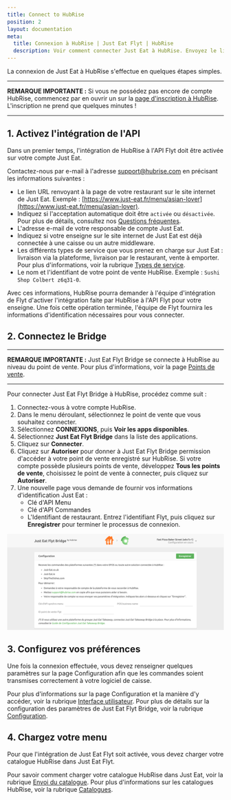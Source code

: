 ```yaml
---
title: Connect to HubRise
position: 2
layout: documentation
meta:
  title: Connexion à HubRise | Just Eat Flyt | HubRise
  description: Voir comment connecter Just Eat à HubRise. Envoyez le lien de votre page Just Eat à HubRise et suivez les quelques étapes pour vous connecter.
---
```


La connexion de Just Eat à HubRise s'effectue en quelques étapes simples.

---

**REMARQUE IMPORTANTE :** Si vous ne possédez pas encore de compte HubRise, commencez par en ouvrir un sur la [page d'inscription à HubRise](https://manager.hubrise.com/signup?locale=fr-FR). L'inscription ne prend que quelques minutes !

---

## 1. Activez l'intégration de l'API

Dans un premier temps, l'intégration de HubRise à l'API Flyt doit être activée sur votre compte Just Eat.

Contactez-nous par e-mail à l'adresse [support@hubrise.com](mailto:support@hubrise.com) en précisant les informations suivantes :

- Le lien URL renvoyant à la page de votre restaurant sur le site internet de Just Eat. Exemple : [https://www.just-eat.fr/menu/asian-lover](https://www.just-eat.fr/menu/asian-lover).
- Indiquez si l'acceptation automatique doit être `activée` ou `désactivée`. Pour plus de détails, consultez nos [Questions fréquentes](/apps/just-eat-flyt/questions-frequentes/auto-accept).
- L'adresse e-mail de votre responsable de compte Just Eat.
- Indiquez si votre enseigne sur le site internet de Just Eat est déjà connectée à une caisse ou un autre middleware.
- Les différents types de service que vous prenez en charge sur Just Eat : livraison via la plateforme, livraison par le restaurant, vente à emporter. Pour plus d'informations, voir la rubrique [Types de service](/apps/just-eat-flyt/terminologie#types-de-service).
- Le nom et l'identifiant de votre point de vente HubRise. Exemple : `Sushi Shop Colbert z6q31-0`.

Avec ces informations, HubRise pourra demander à l'équipe d'intégration de Flyt d'activer l'intégration faite par HubRise à l'API Flyt pour votre enseigne. Une fois cette opération terminée, l'équipe de Flyt fournira les informations d'identification nécessaires pour vous connecter.

## 2. Connectez le Bridge

---

**REMARQUE IMPORTANTE :** Just Eat Flyt Bridge se connecte à HubRise au niveau du point de vente. Pour plus d'informations, voir la page [Points de vente](/docs/points-de-vente/).

---

Pour connecter Just Eat Flyt Bridge à HubRise, procédez comme suit :

1. Connectez-vous à votre compte HubRise.
1. Dans le menu déroulant, sélectionnez le point de vente que vous souhaitez connecter.
1. Sélectionnez **CONNEXIONS**, puis **Voir les apps disponibles**.
1. Sélectionnez **Just Eat Flyt Bridge** dans la liste des applications.
1. Cliquez sur **Connecter**.
1. Cliquez sur **Autoriser** pour donner à Just Eat Flyt Bridge permission d'accéder à votre point de vente enregistré sur HubRise. Si votre compte possède plusieurs points de vente, développez **Tous les points de vente**, choisissez le point de vente à connecter, puis cliquez sur **Autoriser**.
1. Une nouvelle page vous demande de fournir vos informations d'identification Just Eat :
    - Clé d'API Menu
    - Clé d'API Commandes
    - L'Identifiant de restaurant. Entrez l'identifiant Flyt, puis cliquez sur **Enregistrer** pour terminer le processus de connexion.

![Page d'informations d'identification pour Just Eat Flyt Bridge](../images/001-fr-just-eat-credentials.png)

## 3. Configurez vos préférences

Une fois la connexion effectuée, vous devez renseigner quelques paramètres sur la page Configuration afin que les commandes soient transmises correctement à votre logiciel de caisse.

Pour plus d'informations sur la page Configuration et la manière d'y accéder, voir la rubrique [Interface utilisateur](/apps/just-eat-flyt/interface-utilisateur#page-de-configuration). Pour plus de détails sur la configuration des paramètres de Just Eat Flyt Bridge, voir la rubrique [Configuration](/apps/just-eat-flyt/configuration).

## 4. Chargez votre menu

Pour que l'intégration de Just Eat Flyt soit activée, vous devez charger votre catalogue HubRise dans Just Eat Flyt.

Pour savoir comment charger votre catalogue HubRise dans Just Eat, voir la rubrique [Envoi du catalogue](/apps/just-eat-flyt/envoi-catalogue#envoi-du-catalogue). Pour plus d'informations sur les catalogues HubRise, voir la rubrique [Catalogues](/docs/catalogues/).
